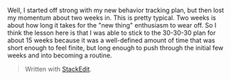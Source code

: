 Well, I started off strong with my new behavior tracking plan, but then lost my momentum about two weeks in. This is pretty typical. Two weeks is about how long it takes for the "new thing" enthusiasm to wear off. So I think the lesson here is that I was able to stick to the 30-30-30 plan for about 15 weeks because it was a well-defined amount of time that was short enough to feel finite, but long enough to push through the initial few weeks and into becoming a routine.


> Written with [StackEdit](https://stackedit.io/).
<!--stackedit_data:
eyJoaXN0b3J5IjpbLTE4MDgxMjk1NDFdfQ==
-->
